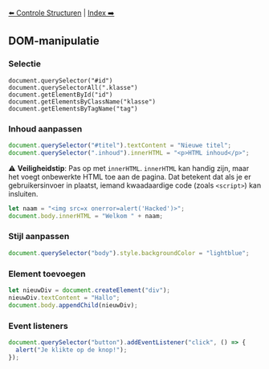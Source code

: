 [⬅️ Controle Structuren](./js-101-control-structures.md) | [Index ➡️](./readme.md)
## DOM-manipulatie

### Selectie

```jsS
document.querySelector("#id")
document.querySelectorAll(".klasse")
document.getElementById("id")
document.getElementsByClassName("klasse")
document.getElementsByTagName("tag")
```

### Inhoud aanpassen

```js
document.querySelector("#titel").textContent = "Nieuwe titel";
document.querySelector(".inhoud").innerHTML = "<p>HTML inhoud</p>";
```
⚠️ **Veiligheidstip**: Pas op met `innerHTML`.
`innerHTML` kan handig zijn, maar het voegt onbewerkte HTML toe aan de pagina. Dat betekent dat als je er gebruikersinvoer in plaatst, iemand kwaadaardige code (zoals `<script>`) kan insluiten.

```js
let naam = "<img src=x onerror=alert('Hacked')>";
document.body.innerHTML = "Welkom " + naam;
```

### Stijl aanpassen

```js
document.querySelector("body").style.backgroundColor = "lightblue";
```

### Element toevoegen

```js
let nieuwDiv = document.createElement("div");
nieuwDiv.textContent = "Hallo";
document.body.appendChild(nieuwDiv);
```

### Event listeners

```js
document.querySelector("button").addEventListener("click", () => {
  alert("Je klikte op de knop!");
});
```


